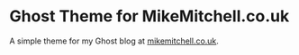 Ghost Theme for MikeMitchell.co.uk
==================================

A simple theme for my Ghost blog at [mikemitchell.co.uk](http://www.mikemitchell.co.uk).
